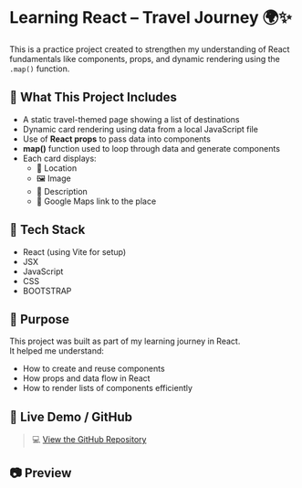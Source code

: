 # Learning React – Travel Journey 🌍✨

This is a practice project created to strengthen my understanding of React fundamentals like components, props, and dynamic rendering using the `.map()` function.

## 🧠 What This Project Includes

- A static travel-themed page showing a list of destinations
- Dynamic card rendering using data from a local JavaScript file
- Use of **React props** to pass data into components
- **map()** function used to loop through data and generate components
- Each card displays:
  - 📍 Location
  - 🖼️ Image
  - 📝 Description
  - 🔗 Google Maps link to the place

## 📁 Tech Stack

- React (using Vite for setup)
- JSX
- JavaScript
- CSS
- BOOTSTRAP

## 🎯 Purpose

This project was built as part of my learning journey in React.  
It helped me understand:
- How to create and reuse components
- How props and data flow in React
- How to render lists of components efficiently

## 🔗 Live Demo / GitHub

> 💻 [View the GitHub Repository](https://github.com/Chakradhar-Tech/Learning-React)

## 📷 Preview


